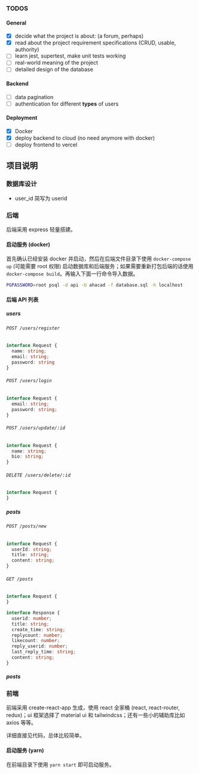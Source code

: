 

### TODOS

#### General
- [x] decide what the project is about: (a forum, perhaps)
- [x] read about the project requirement specifications (CRUD, usable,
  authority)
- [ ] learn jest, supertest, make unit tests working
- [ ] real-world meaning of the project
- [ ] detailed design of the database 

#### Backend
- [ ] data pagination
- [ ] authentication for different **types** of users

#### Deployment
- [x] Docker 
- [x] deploy backend to cloud (no need anymore with docker)
- [ ] deploy frontend to vercel

## 项目说明

### 数据库设计


- user_id 简写为 userid

### 后端

后端采用 express 轻量搭建。

#### 启动服务 (docker)

首先确认已经安装 docker 并启动，然后在后端文件目录下使用 `docker-compose up`
(可能需要 root 权限) 启动数据库和后端服务；如果需要重新打包后端的话使用
`docker-compose build`。再输入下面一行命令导入数据。

```bash
PGPASSWORD=root psql -d api -U ahacad -f database.sql -h localhost
```

#### 后端 API 列表

##### users 

###### `POST /users/register`

```typescript
interface Request {
  name: string;
  email: string;
  password: string
}
```

###### `POST /users/login` 

```typescript
interface Request {
  email: string;
  password: string;
}
```
###### `POST /users/update/:id`

```typescript
interface Request {
  name: string;
  bio: string;
}
```

###### `DELETE /users/delete/:id`

```typescript
interface Request {
}
```

##### posts

###### `POST /posts/new`

```typescript
interface Request {
  userId: string;
  title: string;
  content: string;
}
```

###### `GET /posts`

```typescript
interface Request {
}

interface Response {
  userid: number;
  title: string;
  create_time: string;
  replycount: number;
  likecount: number;
  reply_userid: number;
  last_reply_time: string;
  content: string;
}
```

##### posts


### 前端

前端采用 create-react-app 生成，使用 react 全家桶 (react, react-router,
redux)；ui 框架选择了 material ui 和 tailwindcss；还有一些小的辅助库比如 axios 等等。

详细直接见代码，总体比较简单。

#### 启动服务 (yarn)

在前端目录下使用 `yarn start` 即可启动服务。
